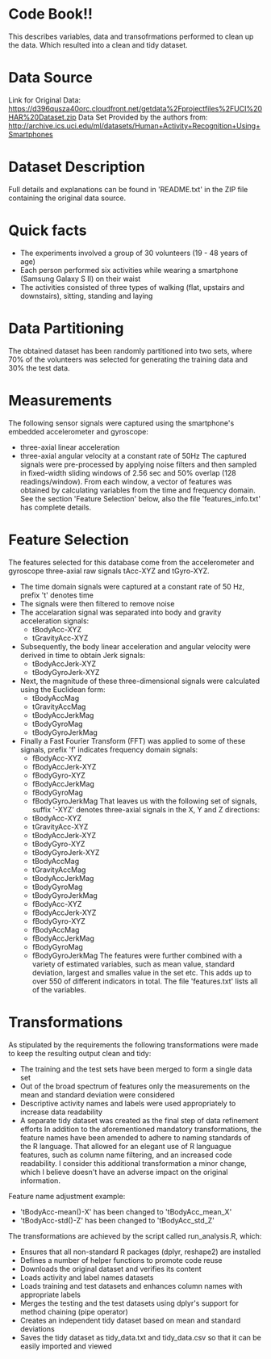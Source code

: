 # Code Book!!

This describes variables, data and transofrmations performed to clean up the data. Which resulted into a clean and tidy dataset.

# Data Source
Link for Original Data:  https://d396qusza40orc.cloudfront.net/getdata%2Fprojectfiles%2FUCI%20HAR%20Dataset.zip
Data Set Provided by the authors from: http://archive.ics.uci.edu/ml/datasets/Human+Activity+Recognition+Using+Smartphones

# Dataset Description

Full details and explanations can be found in 'README.txt' in the ZIP file containing the original data source.

# Quick facts

* The experiments involved a group of 30 volunteers (19 - 48 years of age)
* Each person performed six activities while wearing a smartphone (Samsung Galaxy S II) on their waist
* The activities consisted of three types of walking (flat, upstairs and downstairs), sitting, standing and laying

# Data Partitioning

The obtained dataset has been randomly partitioned into two sets, where 70% of the volunteers was selected for
generating the training data and 30% the test data.

# Measurements

The following sensor signals were captured using the smartphone's embedded accelerometer and gyroscope:

* three-axial linear acceleration
* three-axial angular velocity at a constant rate of 50Hz
The captured signals were pre-processed by applying noise filters and then sampled in fixed-width sliding windows of 2.56 sec
and 50% overlap (128 readings/window). From each window, a vector of features was obtained by calculating variables from the time 
and frequency domain. See the section 'Feature Selection' below, also the file 'features_info.txt' has complete details.

# Feature Selection

The features selected for this database come from the accelerometer and gyroscope three-axial raw signals tAcc-XYZ and tGyro-XYZ.

* The time domain signals were captured at a constant rate of 50 Hz, prefix 't' denotes time
* The signals were then filtered to remove noise
* The accelaration signal was separated into body and gravity acceleration signals:
  * tBodyAcc-XYZ
  * tGravityAcc-XYZ
* Subsequently, the body linear acceleration and angular velocity were derived in time to obtain Jerk signals:
  * tBodyAccJerk-XYZ
  * tBodyGyroJerk-XYZ
* Next, the magnitude of these three-dimensional signals were calculated using the Euclidean form:
  * tBodyAccMag
  * tGravityAccMag
  * tBodyAccJerkMag
  * tBodyGyroMag
  * tBodyGyroJerkMag
* Finally a Fast Fourier Transform (FFT) was applied to some of these signals, prefix 'f' indicates frequency domain signals:
  * fBodyAcc-XYZ
  * fBodyAccJerk-XYZ
  * fBodyGyro-XYZ
  * fBodyAccJerkMag
  * fBodyGyroMag
  * fBodyGyroJerkMag
That leaves us with the following set of signals, suffix '-XYZ' denotes three-axial signals in the X, Y and Z directions:
  * tBodyAcc-XYZ
  * tGravityAcc-XYZ
  * tBodyAccJerk-XYZ
  * tBodyGyro-XYZ
  * tBodyGyroJerk-XYZ
  * tBodyAccMag
  * tGravityAccMag
  * tBodyAccJerkMag
  * tBodyGyroMag
  * tBodyGyroJerkMag
  * fBodyAcc-XYZ
  * fBodyAccJerk-XYZ
  * fBodyGyro-XYZ
  * fBodyAccMag
  * fBodyAccJerkMag
  * fBodyGyroMag
  * fBodyGyroJerkMag
The features were further combined with a variety of estimated variables, such as mean value, standard deviation, largest and 
smalles value in the set etc. This adds up to over 550 of different indicators in total. The file 'features.txt' lists all of the 
variables.

# Transformations
As stipulated by the requirements the following transformations were made to keep the resulting output clean and tidy:

* The training and the test sets have been merged to form a single data set
* Out of the broad spectrum of features only the measurements on the mean and standard deviation were considered
* Descriptive activity names and labels were used appropriately to increase data readability
* A separate tidy dataset was created as the final step of data refinement efforts
In addition to the aforementioned mandatory transformations, the feature names have been amended to adhere to naming standards
of the R language. That allowed for an elegant use of R languague features, such as column name filtering, and an increased code 
readability. I consider this additional transformation a minor change, which I believe doesn't have an adverse impact on the 
original information.

Feature name adjustment example:

* 'tBodyAcc-mean()-X' has been changed to 'tBodyAcc_mean_X'
* 'tBodyAcc-std()-Z' has been changed to 'tBodyAcc_std_Z'

The transformations are achieved by the script called run_analysis.R, which:

* Ensures that all non-standard R packages (dplyr, reshape2) are installed
* Defines a number of helper functions to promote code reuse
* Downloads the original dataset and verifies its content
* Loads activity and label names datasets
* Loads training and test datasets and enhances column names with appropriate labels
* Merges the testing and the test datasets using dplyr's support for method chaining (pipe operator)
* Creates an independent tidy dataset based on mean and standard deviations
* Saves the tidy dataset as tidy_data.txt and tidy_data.csv so that it can be easily imported and viewed
